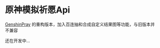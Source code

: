 # 原神模拟祈愿Api

[GenshinPray](https://github.com/GardenHamster/GenshinPray) 的重构版本，加入百连抽和合成自定义结果图等功能，与旧版本并不兼容

还在开发中...
